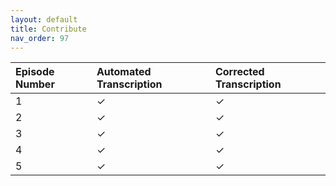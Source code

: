 ```yaml
---
layout: default
title: Contribute
nav_order: 97
---
```



| Episode Number  | Automated Transcription | Corrected Transcription |
|:-------------|:------------------|:------|
| 1 | ✓ | ✓  |
| 2 | ✓ | ✓  |
| 3 | ✓ | ✓  |
| 4 | ✓ | ✓  |
| 5 | ✓ | ✓  |


